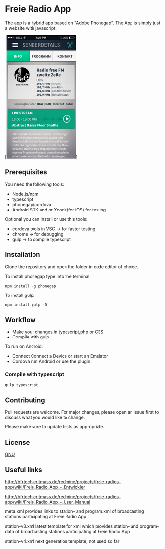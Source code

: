 # Freie Radio App

The app is a hybrid app based on "Adobe Phonegap". The App is simply just a website with javascript.

[<img src="AboutTheApp.png"
alt="Screenshot"
height="400">]

## Prerequisites

You need the following tools:
+ Node.js/npm
+ typescript
+ phonegap/cordova
+ Android SDK and or Xcode(for iOS) for testing

Optional you can install or use this tools:
+ cordova tools in VSC -> for faster testing
+ chrome -> for debugging
+ gulp -> to compile typescript 


## Installation

Clone the repository and open the folder in code editor of choice.

To install phonegap type into the terminal:
 
```
npm install -g phonegap
```
To install gulp:

```gulp
npm install gulp -D
```

## Workflow
+ Make your changes in typescript,php or CSS
+ Compile with gulp

To run on Android:
+ Connect Connect a Device or start an Emulator
+ Cordova run Android or use the plugin


### Compile with typescript
```gulp
gulp typescript
```


## Contributing
Pull requests are welcome. For major changes, please open an issue first to discuss what you would like to change.

Please make sure to update tests as appropriate.

## License
[GNU](https://choosealicense.com/licenses/gpl-3.0/)

## Useful links

http://bfrtech.critmass.de/redmine/projects/freie-radios-app/wiki/Freie_Radio_App_-_Entwickler

http://bfrtech.critmass.de/redmine/projects/freie-radios-app/wiki/Freie_Radio_App_-_User_Manual


meta.xml 
provides links to station- and program.xml of broadcasting stations participating at Freie Radio App

station-v3.xml
latest template for xml which provides station- and program-data of broadcasting stations participating at Freie Radio App

station-v4.xml 
next generation template, not used so far
